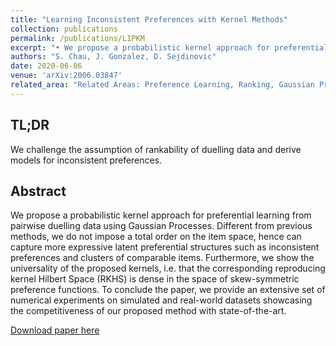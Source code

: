```yaml
---
title: "Learning Inconsistent Preferences with Kernel Methods"
collection: publications
permalink: /publications/LIPKM
excerpt: "•	We propose a probabilistic kernel approach for preferential learning from pairwise duelling data using Gaussian Processes. Different from previous methods, we do not impose a total order on the item space, hence can capture more expressive latent preferential structures such as inconsistent preferences and clusters of comparable items."
authors: "S. Chau, J. Gonzalez, D. Sejdinovic"
date: 2020-06-06
venue: 'arXiv:2006.03847'
related_area: "Related Areas: Preference Learning, Ranking, Gaussian Process, Kernel Methods"
---
```


## TL;DR
We challenge the assumption of rankability of duelling data and derive models for inconsistent preferences.

## Abstract
We propose a probabilistic kernel approach for preferential learning from pairwise duelling data using Gaussian Processes. Different from previous methods, we do not impose a total order on the item space, hence can capture more expressive latent preferential structures such as inconsistent preferences and clusters of comparable items. Furthermore, we show the universality of the proposed kernels, i.e. that the corresponding reproducing kernel Hilbert Space (RKHS) is dense in the space of skew-symmetric preference functions. To conclude the paper, we provide an extensive set of numerical experiments on simulated and real-world datasets showcasing the competitiveness of our proposed method with state-of-the-art.

[Download paper here](https://arxiv.org/abs/2006.03847)

